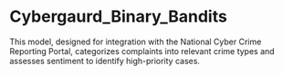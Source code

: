 # Cybergaurd_Binary_Bandits
This model, designed for integration with the National Cyber Crime Reporting Portal, categorizes complaints into relevant crime types and assesses sentiment to identify high-priority cases. 
